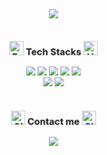 <div align= "center">
    <img src="https://capsule-render.vercel.app/api?type=cylinder&color=auto&height=120&text=Welcome%20to%20myeonghwa's%20Github%20🙌🏻&animation=fadeIn&fontColor=ffffff&fontSize=40" />
</div>
<br>
<div align= "center">
  <h3><img src="https://raw.githubusercontent.com/Tarikul-Islam-Anik/Animated-Fluent-Emojis/master/Emojis/Animals/Front-Facing%20Baby%20Chick.png" alt="Front-Facing Baby Chick" width="25" height="25" /> Tech Stacks <img src="https://raw.githubusercontent.com/Tarikul-Islam-Anik/Animated-Fluent-Emojis/master/Emojis/Animals/Hatching%20Chick.png" alt="Hatching Chick" width="25" height="25" /></h3>
  <img src="https://img.shields.io/badge/HTML5-E34F26?style=for-the-badge&logo=HTML5&logoColor=white">
  <img src="https://img.shields.io/badge/CSS3-1572B6?style=for-the-badge&logo=CSS3&logoColor=white">
  <img src="https://img.shields.io/badge/Javascript-F7DF1E?style=for-the-badge&logo=Javascript&logoColor=white">
  <img src="https://img.shields.io/badge/TypeScript-007ACC?style=for-the-badge&logo=typescript&logoColor=white">
  <img src="https://img.shields.io/badge/React-61DAFB?style=for-the-badge&logo=React&logoColor=white">
  <br/><img src="https://img.shields.io/badge/React Query-FF4154?style=for-the-badge&logo=React Query&logoColor=white">
  <img src="https://img.shields.io/badge/StyledComponents-DB7093?style=for-the-badge&logo=StyledComponents&logoColor=white">
</div>
<br>
<div align= "center">
  <h3><img src="https://raw.githubusercontent.com/Tarikul-Islam-Anik/Animated-Fluent-Emojis/master/Emojis/Hand%20gestures/Clapping%20Hands%20Medium-Light%20Skin%20Tone.png" alt="Clapping Hands Medium-Light Skin Tone" width="25" height="25" /> Contact me <img src="https://raw.githubusercontent.com/Tarikul-Islam-Anik/Animated-Fluent-Emojis/master/Emojis/Hand%20gestures/Clapping%20Hands%20Medium-Light%20Skin%20Tone.png" alt="Clapping Hands Medium-Light Skin Tone" width="25" height="25" /></h3>
  <div align= "center">
    <a href=mailto:myeonghwa0116@gmail.com> <img src="https://img.shields.io/badge/myeonghwa0116@gmail.com-EA4335?style=for-the-badge&logo=Gmail&logoColor=white&link=mailto:myeonghwa0116@gmail.com"> </a>
  </div>
</div>
    
